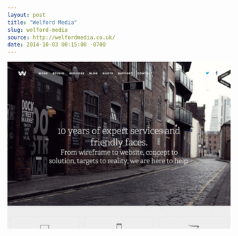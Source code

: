 ```yaml
---
layout: post
title: "Welford Media"
slug: welford-media
source: http://welfordmedia.co.uk/
date: 2014-10-03 00:15:00 -0700
---
```


<img src="/assets/img/screenshots/welford-media.jpg">
